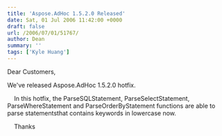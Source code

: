 ```yaml
---
title: 'Aspose.AdHoc 1.5.2.0 Released'
date: Sat, 01 Jul 2006 11:42:00 +0000
draft: false
url: /2006/07/01/51767/
author: Dean
summary: ''
tags: ['Kyle Huang']
---
```


Dear Customers,

We've released Aspose.AdHoc 1.5.2.0 hotfix.

    In this hotfix, the ParseSQLStatement, ParseSelectStatement, ParseWhereStatement and ParseOrderByStatement functions are able to parse statementsthat contains keywords in lowercase now.

    Thanks







